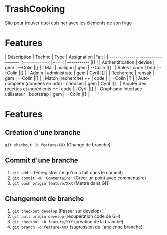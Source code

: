 # TrashCooking
Site pour trouver quoi cuisiner avec les éléments de son frigo
# Features
|  Déscription                          | Techno        | Type  | Assignation |Fait |
| ---------------------------------     |:-------------:| -----:| ----------- |[]  |
| Authentification                      | devise        | gem   |   --Colin   |[]  |
| Mail                                  | mailgun       | gem   |   --Colin   |[]  |
| Roles                                 | code          | bdd   |   --Colin   |[]  |
| Admin                                 | administrate  | gem   |   Cyril     |[]  |
| Recherche                             | ransak        | gem   |   --Colin   |[]  | 
| Match (recherche) ++                  | code          |       |   --Colin   |[]  |
| Auto-complete (données en bdd)        | choosen       | gem   |   Cyril     |[]  |
| Ajouter des recettes et ingrédients ++| code          |       |   Cyril     |[]  |
| Graphisme Interface utilisateur       | bootstrap     | gem   |   --Colin   |[]  |

# Features

## Création d'une branche
`git checkout -b feature/XXX`    (Change de branche)


## Commit d'une branche
1. `git add .`                       (Enregistrer ce qu'on a fait dans le commit)
2. `git commit -m 'Commentaire'`     (Créer un point avec commentaire)
3. `git push origin feature/XXX`     (Mettre dans GH)


## Changement de branche

1. `git checkout develop`         (Passer sur develop)
2. `git pull origin develop`      (récupération code de GH)
3. `git checkout -b feature/YYY`  (création de la branche)
4. `git branch -d feature/XXX`    (supression de l'ancienne branche)